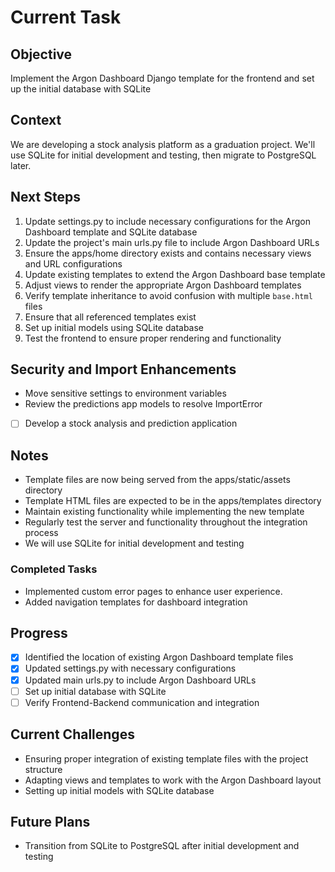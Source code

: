 # Current Task

## Objective
Implement the Argon Dashboard Django template for the frontend and set up the initial database with SQLite

## Context
We are developing a stock analysis platform as a graduation project. We'll use SQLite for initial development and testing, then migrate to PostgreSQL later.

## Next Steps
1. Update settings.py to include necessary configurations for the Argon Dashboard template and SQLite database
2. Update the project's main urls.py file to include Argon Dashboard URLs
3. Ensure the apps/home directory exists and contains necessary views and URL configurations
4. Update existing templates to extend the Argon Dashboard base template
5. Adjust views to render the appropriate Argon Dashboard templates
6. Verify template inheritance to avoid confusion with multiple `base.html` files
7. Ensure that all referenced templates exist
8. Set up initial models using SQLite database
9. Test the frontend to ensure proper rendering and functionality

## Security and Import Enhancements
- Move sensitive settings to environment variables
- Review the predictions app models to resolve ImportError
- [ ] Develop a stock analysis and prediction application

## Notes
- Template files are now being served from the apps/static/assets directory
- Template HTML files are expected to be in the apps/templates directory
- Maintain existing functionality while implementing the new template
- Regularly test the server and functionality throughout the integration process
- We will use SQLite for initial development and testing

### Completed Tasks
- Implemented custom error pages to enhance user experience.
- Added navigation templates for dashboard integration

## Progress
- [x] Identified the location of existing Argon Dashboard template files
- [x] Updated settings.py with necessary configurations
- [x] Updated main urls.py to include Argon Dashboard URLs
- [ ] Set up initial database with SQLite
- [ ] Verify Frontend-Backend communication and integration

## Current Challenges
- Ensuring proper integration of existing template files with the project structure
- Adapting views and templates to work with the Argon Dashboard layout
- Setting up initial models with SQLite database

## Future Plans
- Transition from SQLite to PostgreSQL after initial development and testing
